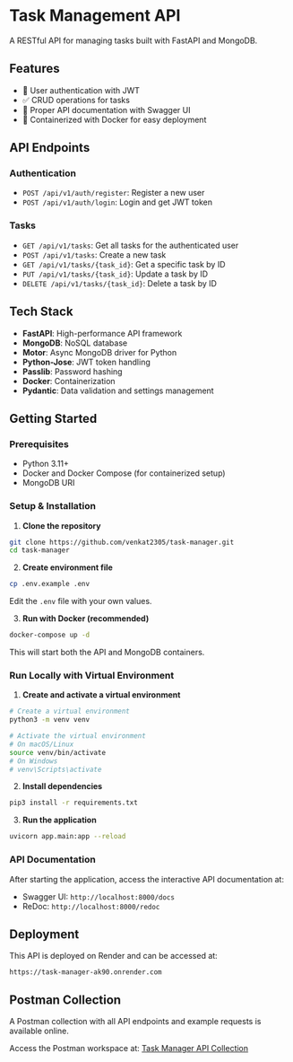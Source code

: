 # Task Management API

A RESTful API for managing tasks built with FastAPI and MongoDB.

## Features

- 🔐 User authentication with JWT
- ✅ CRUD operations for tasks
- 📝 Proper API documentation with Swagger UI
- 🐳 Containerized with Docker for easy deployment

## API Endpoints

### Authentication

- `POST /api/v1/auth/register`: Register a new user
- `POST /api/v1/auth/login`: Login and get JWT token

### Tasks

- `GET /api/v1/tasks`: Get all tasks for the authenticated user
- `POST /api/v1/tasks`: Create a new task
- `GET /api/v1/tasks/{task_id}`: Get a specific task by ID
- `PUT /api/v1/tasks/{task_id}`: Update a task by ID
- `DELETE /api/v1/tasks/{task_id}`: Delete a task by ID

## Tech Stack

- **FastAPI**: High-performance API framework
- **MongoDB**: NoSQL database
- **Motor**: Async MongoDB driver for Python
- **Python-Jose**: JWT token handling
- **Passlib**: Password hashing
- **Docker**: Containerization
- **Pydantic**: Data validation and settings management

## Getting Started

### Prerequisites

- Python 3.11+
- Docker and Docker Compose (for containerized setup)
- MongoDB URI

### Setup & Installation

1. **Clone the repository**

```bash
git clone https://github.com/venkat2305/task-manager.git
cd task-manager
```

2. **Create environment file**

```bash
cp .env.example .env
```

Edit the `.env` file with your own values.

3. **Run with Docker (recommended)**

```bash
docker-compose up -d
```

This will start both the API and MongoDB containers.

### Run Locally with Virtual Environment

1. **Create and activate a virtual environment**

```bash
# Create a virtual environment
python3 -m venv venv

# Activate the virtual environment
# On macOS/Linux
source venv/bin/activate
# On Windows
# venv\Scripts\activate
```

2. **Install dependencies**

```bash
pip3 install -r requirements.txt
```

3. **Run the application**

```bash
uvicorn app.main:app --reload
```

### API Documentation

After starting the application, access the interactive API documentation at:

- Swagger UI: `http://localhost:8000/docs`
- ReDoc: `http://localhost:8000/redoc`

## Deployment

This API is deployed on Render and can be accessed at:

`https://task-manager-ak90.onrender.com`

## Postman Collection

A Postman collection with all API endpoints and example requests is available online.

Access the Postman workspace at:
[Task Manager API Collection](https://www.postman.com/joint-operations-architect-96410091/task-manager/collection/mb0c026/task-manager?action=share&creator=38049202)